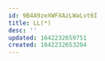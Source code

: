 ```yaml
---
id: 9B4A9zeXWFXAzLWaLvt6I
title: LL(*)
desc: ''
updated: 1642232659751
created: 1642232653204
---
```


